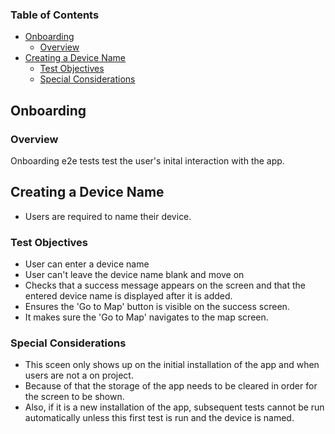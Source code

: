### Table of Contents

- [Onboarding](#onboarding)
  - [Overview](#overview)
- [Creating a Device Name](#creating-a-device-name)
  - [Test Objectives](#test-objectives)
  - [Special Considerations](#special-considerations)

## Onboarding

### Overview

Onboarding e2e tests test the user's inital interaction with the app.

## Creating a Device Name

- Users are required to name their device.

### Test Objectives

- User can enter a device name
- User can't leave the device name blank and move on
- Checks that a success message appears on the screen and that the entered device name is displayed after it is added.
- Ensures the 'Go to Map' button is visible on the success screen.
- It makes sure the 'Go to Map' navigates to the map screen.

### Special Considerations

- This sceen only shows up on the initial installation of the app and when users are not a on project.
- Because of that the storage of the app needs to be cleared in order for the screen to be shown.
- Also, if it is a new installation of the app, subsequent tests cannot be run automatically unless this first test is run and the device is named.

